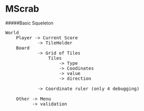 MScrab
======

#####Basic Squeleton
<pre>
World
	Player -> Current Score
     	   	-> TileHolder
 	Board 
    	   	-> Grid of Tiles
           		Tiles
                	-> Type
                    -> Coodinates
                    -> value
                    -> direction
                    
           	-> Coordinate ruler (only 4 debugging)
    
    Other -> Menu
    	  -> validation
             
</pre>
    
    